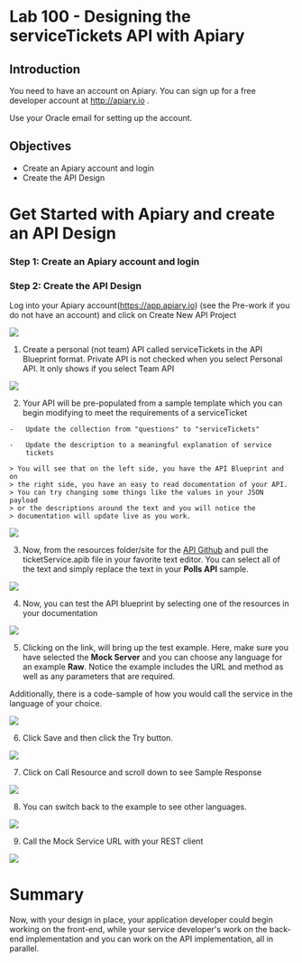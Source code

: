 Lab 100 - Designing the serviceTickets API with Apiary
================
## Introduction

You need to have an account on Apiary. You can sign up for a free
developer account at http://apiary.io .

Use your Oracle email for setting up the account.

## Objectives
- Create an Apiary account and login
- Create the API Design

Get Started with Apiary and create an API Design
=======================

### **Step 1**: Create an Apiary account and login

### **Step 2**: Create the API Design

Log into your Apiary account(https://app.apiary.io) (see the Pre-work if you do not have an account) and click on Create New API Project

  ![](images/100/image001.png)

  1. Create a personal (not team) API called serviceTickets in the API Blueprint format. Private API is not checked when you select Personal API. It only shows if you select Team API

  ![](images/100/image003.png)

  2. Your API will be pre-populated from a sample template which you can begin modifying to meet the requirements of a serviceTicket

    -   Update the collection from "questions" to "serviceTickets"

    -   Update the description to a meaningful explanation of service
        tickets

    > You will see that on the left side, you have the API Blueprint and on
    > the right side, you have an easy to read documentation of your API.
    > You can try changing some things like the values in your JSON payload
    > or the descriptions around the text and you will notice the
    > documentation will update live as you work.

  ![](images/100/image005.png)

  3. Now, from the resources folder/site for the [API Github](<https://github.com/oracle/learning-library/tree/master/workshops/api-platform/tutorials/design/design_api>) and pull the ticketService.apib file in your favorite text editor.
  You can select all of the text and simply replace the text in your **Polls API** sample.

  ![](images/100/image007.png)

  4. Now, you can test the API blueprint by selecting one of the resources in your documentation

  ![](images/100/image009.jpg)

  5. Clicking on the link, will bring up the test example. Here, make sure you have selected the **Mock Server** and you can choose any language for an example **Raw**. Notice the example includes the URL and method as well as any parameters that are required.

  Additionally, there is a code-sample of how you would call the service in the language of your choice.

  ![](images/100/image011.png)

  6. Click Save and then click the Try button.

  ![](images/100/image013.png)

  7. Click on Call Resource and scroll down to see Sample Response

  ![](images/100/image015.png)

  8. You can switch back to the example to see other languages.

  ![](images/100/image017.png)

  9. Call the Mock Service URL with your REST client

  ![](images/100/image019.png)


Summary
=======================

Now, with your design in place, your application developer could begin working on the front-end, while your service developer's work on the back-end implementation and you can work on the API implementation, all in parallel.

